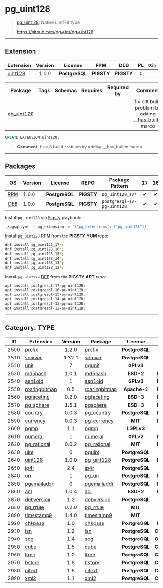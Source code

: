 # pg_uint128


> [pg_uint128](https://github.com/pg-uint/pg-uint128): Native uint128 type
>
> https://github.com/pg-uint/pg-uint128


-------


## Extension


| Extension | Version | License | RPM | DEB | PL | `Bin` | `LOAD` | `DYLIB` | `DDL` | `TRUST` | `RELOC` |
|-----------|:-------:|:-------:|:---:|:---:|:--:|:-----:|:------:|:-------:|:-----:|:-------:|:-------:|
| [uint128](https://github.com/pg-uint/pg-uint128) | 1.0.0 | **<span class="tcblue">PostgreSQL</span>** | **<span class="tcwarn">PIGSTY</span>** | **<span class="tcwarn">PIGSTY</span>** | `C` |  |  | <span class="tcblue">✔</span> | <span class="tcblue">✔</span> | <span class="tcwarn">✘</span> | <span class="tcblue">✔</span> |



| Package | Tags | Schemas | Requires | Required by | Comment | Description |
|---------|------|---------|----------|-------------|:-------:|-------------|
| [pg_uint128](/uint128) |  |  |  |  | fix el8 build problem by adding __has_builtin marco | Native uint128 type |





```sql
CREATE EXTENSION uint128;
```
> **Comment**: fix el8 build problem by adding __has_builtin marco
-----------


## Packages


| OS | Version | License | REPO | Package Pattern | 17 | 16 | 15 | 14 | 13 | 12 | Dependency |
|:--:|---------|:-------:|:----:|-----------------|:--:|:--:|:--:|:--:|:--:|:--:|------------|
| [RPM](/rpm) | 1.0.0 | **<span class="tcblue">PostgreSQL</span>** | **<span class="tcwarn">PIGSTY</span>** | `pg_uint128_$v*` | <span class="tcblue">✔</span> | <span class="tcblue">✔</span> | <span class="tcblue">✔</span> | <span class="tcblue">✔</span> | <span class="tcblue">✔</span> | <span class="tcblue">✔</span> |  |
| [DEB](/deb) | 1.0.0 | **<span class="tcblue">PostgreSQL</span>** | **<span class="tcwarn">PIGSTY</span>** | `postgresql-$v-pg-uint128` | <span class="tcblue">✔</span> | <span class="tcblue">✔</span> | <span class="tcblue">✔</span> | <span class="tcblue">✔</span> | <span class="tcblue">✔</span> | <span class="tcblue">✔</span> |  |



Install `pg_uint128` via [Pigsty](https://pigsty.cc/docs/pgext/usage/install/) playbook:

```bash
./pgsql.yml -t pg_extension -e '{"pg_extensions": ["pg_uint128"]}'
```


Install `pg_uint128` [RPM](/rpm) from the **<span class="tcwarn">PIGSTY</span>** **YUM** repo:

```bash
dnf install pg_uint128_17*;
dnf install pg_uint128_16*;
dnf install pg_uint128_15*;
dnf install pg_uint128_14*;
dnf install pg_uint128_13*;
dnf install pg_uint128_12*;
```


Install `pg_uint128` [DEB](/deb) from the **<span class="tcwarn">PIGSTY</span>** **APT** repo:

```bash
apt install postgresql-17-pg-uint128;
apt install postgresql-16-pg-uint128;
apt install postgresql-15-pg-uint128;
apt install postgresql-14-pg-uint128;
apt install postgresql-13-pg-uint128;
apt install postgresql-12-pg-uint128;
```


-----------


## Category: TYPE


| ID | Extension | Version | Package | License | RPM | DEB | PL | Tags | Schemas | Requires | `LOAD` | `DYLIB` | `DDL` | `TRUST` | `RELOC` |
|:--:|-----------|:-------:|---------|:-------:|:---:|:---:|:--:|------|---------|----------|:------:|:-------:|:-----:|:-------:|:-------:|
| 2500 | [prefix](/prefix) | 1.2.0 | [prefix](/prefix) | **<span class="tcblue">PostgreSQL</span>** | **<span class="tccyan">PGDG</span>** | **<span class="tccyan">PGDG</span>** |  |  |  |  |  | <span class="tcblue">✔</span> | <span class="tcblue">✔</span> | <span class="tcwarn">✘</span> | <span class="tcblue">✔</span> |
| 2510 | [semver](/semver) | 0.32.1 | [semver](/semver) | **<span class="tcblue">PostgreSQL</span>** | **<span class="tccyan">PGDG</span>** | **<span class="tccyan">PGDG</span>** |  |  |  |  |  | <span class="tcblue">✔</span> | <span class="tcblue">✔</span> | <span class="tcwarn">✘</span> | <span class="tcblue">✔</span> |
| 2520 | [unit](/unit) | 7 | [pgunit](/unit) | **<span class="tcwarn">GPLv3</span>** | **<span class="tccyan">PGDG</span>** | **<span class="tccyan">PGDG</span>** |  |  |  | [`plpgsql`](plpgsql) |  | <span class="tcblue">✔</span> | <span class="tcblue">✔</span> | <span class="tcwarn">✘</span> | <span class="tcwarn">✘</span> |
| 2530 | [md5hash](/md5hash) | 1.0.1 | [md5hash](/md5hash) | **<span class="tcblue">BSD-2</span>** | **<span class="tcwarn">PIGSTY</span>** | **<span class="tcwarn">PIGSTY</span>** | `C` |  |  |  |  | <span class="tcblue">✔</span> | <span class="tcblue">✔</span> | <span class="tcwarn">✘</span> | <span class="tcblue">✔</span> |
| 2540 | [asn1oid](/asn1oid) | 1 | [asn1oid](/asn1oid) | **<span class="tcwarn">GPLv3</span>** | **<span class="tcwarn">PIGSTY</span>** | **<span class="tccyan">PGDG</span>** |  |  |  |  |  | <span class="tcblue">✔</span> | <span class="tcblue">✔</span> | <span class="tcwarn">✘</span> | <span class="tcblue">✔</span> |
| 2550 | [roaringbitmap](/roaringbitmap) | 0.5 | [roaringbitmap](/roaringbitmap) | **<span class="tccyan">Apache-2</span>** | **<span class="tcwarn">PIGSTY</span>** | **<span class="tccyan">PGDG</span>** | `C` |  |  |  |  | <span class="tcblue">✔</span> | <span class="tcblue">✔</span> | <span class="tcwarn">✘</span> | <span class="tcblue">✔</span> |
| 2560 | [pgfaceting](/pgfaceting) | 0.2.0 | [pgfaceting](/pgfaceting) | **<span class="tcblue">BSD-3</span>** | **<span class="tcwarn">PIGSTY</span>** | **<span class="tccyan">PGDG</span>** | `SQL` |  | `faceting` | [`roaringbitmap`](roaringbitmap) |  | <span class="tcwarn">✘</span> | <span class="tcblue">✔</span> | <span class="tcblue">✔</span> | <span class="tcwarn">✘</span> |
| 2570 | [pg_sphere](/pg_sphere) | 1.5.1 | [pgsphere](/pg_sphere) | **<span class="tcblue">BSD-3</span>** | **<span class="tcwarn">PIGSTY</span>** | **<span class="tccyan">PGDG</span>** | `C` |  |  |  |  | <span class="tcblue">✔</span> | <span class="tcblue">✔</span> | <span class="tcwarn">✘</span> | <span class="tcblue">✔</span> |
| 2580 | [country](/country) | 0.0.3 | [pg_country](/country) | **<span class="tcblue">PostgreSQL</span>** | **<span class="tcwarn">PIGSTY</span>** | **<span class="tcwarn">PIGSTY</span>** | `C` |  |  |  |  | <span class="tcblue">✔</span> | <span class="tcblue">✔</span> | <span class="tcwarn">✘</span> | <span class="tcblue">✔</span> |
| 2590 | [currency](/currency) | 0.0.3 | [pg_currency](/currency) | **<span class="tcblue">MIT</span>** | **<span class="tcwarn">PIGSTY</span>** | **<span class="tcwarn">PIGSTY</span>** | `C` |  |  |  |  | <span class="tcblue">✔</span> | <span class="tcblue">✔</span> |  | <span class="tcblue">✔</span> |
| 2600 | [pgmp](/pgmp) | 1.1 | [pgmp](/pgmp) | **<span class="tcwarn">LGPLv3</span>** | **<span class="tccyan">PGDG</span>** | **<span class="tccyan">PGDG</span>** |  |  |  |  |  | <span class="tcblue">✔</span> | <span class="tcblue">✔</span> | <span class="tcwarn">✘</span> | <span class="tcblue">✔</span> |
| 2610 | [numeral](/numeral) | 1 | [numeral](/numeral) | **<span class="tcwarn">GPLv2</span>** | **<span class="tcwarn">PIGSTY</span>** | **<span class="tccyan">PGDG</span>** |  |  |  |  |  | <span class="tcblue">✔</span> | <span class="tcblue">✔</span> | <span class="tcwarn">✘</span> | <span class="tcblue">✔</span> |
| 2620 | [pg_rational](/pg_rational) | 0.0.2 | [pg_rational](/pg_rational) | **<span class="tcblue">MIT</span>** | **<span class="tcwarn">PIGSTY</span>** | **<span class="tccyan">PGDG</span>** |  |  |  |  |  | <span class="tcblue">✔</span> | <span class="tcblue">✔</span> | <span class="tcwarn">✘</span> |  |
| 2630 | [uint](/uint) | 0 | [pguint](/uint) | **<span class="tcblue">PostgreSQL</span>** | **<span class="tccyan">PGDG</span>** | **<span class="tcwarn">PIGSTY</span>** |  |  |  |  |  | <span class="tcblue">✔</span> | <span class="tcblue">✔</span> | <span class="tcwarn">✘</span> | <span class="tcblue">✔</span> |
| 2640 | [uint128](/uint128) | 1.0.0 | [pg_uint128](/uint128) | **<span class="tcblue">PostgreSQL</span>** | **<span class="tcwarn">PIGSTY</span>** | **<span class="tcwarn">PIGSTY</span>** | `C` |  |  |  |  | <span class="tcblue">✔</span> | <span class="tcblue">✔</span> | <span class="tcwarn">✘</span> | <span class="tcblue">✔</span> |
| 2650 | [ip4r](/ip4r) | 2.4 | [ip4r](/ip4r) | **<span class="tcblue">PostgreSQL</span>** | **<span class="tccyan">PGDG</span>** | **<span class="tccyan">PGDG</span>** |  |  |  |  |  | <span class="tcblue">✔</span> | <span class="tcblue">✔</span> | <span class="tcwarn">✘</span> | <span class="tcblue">✔</span> |
| 2840 | [uri](/uri) | 1 | [pg_uri](/uri) | **<span class="tcblue">PostgreSQL</span>** | **<span class="tcwarn">PIGSTY</span>** | **<span class="tcwarn">PIGSTY</span>** | `C` |  |  |  |  | <span class="tcblue">✔</span> | <span class="tcblue">✔</span> |  | <span class="tcblue">✔</span> |
| 2850 | [pgemailaddr](/pgemailaddr) | 0 | [pgemailaddr](/pgemailaddr) | **<span class="tcblue">PostgreSQL</span>** | **<span class="tcwarn">PIGSTY</span>** | **<span class="tcwarn">PIGSTY</span>** | `C` |  |  |  |  | <span class="tcblue">✔</span> | <span class="tcblue">✔</span> |  |  |
| 2860 | [acl](/acl) | 1.0.4 | [acl](/acl) | **<span class="tcblue">BSD-2</span>** | **<span class="tcwarn">PIGSTY</span>** | **<span class="tcwarn">PIGSTY</span>** | `C` |  |  |  |  | <span class="tcblue">✔</span> | <span class="tcblue">✔</span> |  | <span class="tcblue">✔</span> |
| 2870 | [debversion](/debversion) | 1.2 | [debversion](/debversion) | **<span class="tcblue">PostgreSQL</span>** |  | **<span class="tccyan">PGDG</span>** |  |  |  |  |  | <span class="tcblue">✔</span> | <span class="tcblue">✔</span> | <span class="tcwarn">✘</span> | <span class="tcblue">✔</span> |
| 2880 | [pg_rrule](/pg_rrule) | 0.2.0 | [pg_rrule](/pg_rrule) | **<span class="tcblue">MIT</span>** |  | **<span class="tccyan">PGDG</span>** |  |  |  |  |  | <span class="tcblue">✔</span> | <span class="tcblue">✔</span> | <span class="tcwarn">✘</span> | <span class="tcblue">✔</span> |
| 2890 | [timestamp9](/timestamp9) | 1.4.0 | [timestamp9](/timestamp9) | **<span class="tcblue">MIT</span>** | **<span class="tccyan">PGDG</span>** | **<span class="tcwarn">PIGSTY</span>** |  |  |  |  |  | <span class="tcblue">✔</span> | <span class="tcblue">✔</span> | <span class="tcwarn">✘</span> |  |
| 2920 | [chkpass](/chkpass) | 1.0 | [chkpass](/chkpass) | **<span class="tcblue">PostgreSQL</span>** | **<span class="tcwarn">PIGSTY</span>** | **<span class="tcwarn">PIGSTY</span>** | `C` |  |  |  |  | <span class="tcblue">✔</span> | <span class="tcblue">✔</span> |  |  |
| 2930 | [isn](/isn) | 1.2 | [isn](/isn) | **<span class="tcblue">PostgreSQL</span>** | **<span class="tcblue">CONTRIB</span>** | **<span class="tcblue">CONTRIB</span>** | `C` |  |  |  |  | <span class="tcblue">✔</span> | <span class="tcblue">✔</span> | <span class="tcblue">✔</span> |  |
| 2940 | [seg](/seg) | 1.4 | [seg](/seg) | **<span class="tcblue">PostgreSQL</span>** | **<span class="tcblue">CONTRIB</span>** | **<span class="tcblue">CONTRIB</span>** | `C` |  |  |  |  | <span class="tcblue">✔</span> | <span class="tcblue">✔</span> | <span class="tcblue">✔</span> |  |
| 2950 | [cube](/cube) | 1.5 | [cube](/cube) | **<span class="tcblue">PostgreSQL</span>** | **<span class="tcblue">CONTRIB</span>** | **<span class="tcblue">CONTRIB</span>** | `C` |  |  |  |  | <span class="tcblue">✔</span> | <span class="tcblue">✔</span> | <span class="tcwarn">✘</span> |  |
| 2960 | [ltree](/ltree) | 1.2 | [ltree](/ltree) | **<span class="tcblue">PostgreSQL</span>** | **<span class="tcblue">CONTRIB</span>** | **<span class="tcblue">CONTRIB</span>** | `C` |  |  |  |  | <span class="tcblue">✔</span> | <span class="tcblue">✔</span> | <span class="tcblue">✔</span> |  |
| 2970 | [hstore](/hstore) | 1.8 | [hstore](/hstore) | **<span class="tcblue">PostgreSQL</span>** | **<span class="tcblue">CONTRIB</span>** | **<span class="tcblue">CONTRIB</span>** | `C` |  |  |  |  | <span class="tcblue">✔</span> | <span class="tcblue">✔</span> | <span class="tcblue">✔</span> |  |
| 2980 | [citext](/citext) | 1.6 | [citext](/citext) | **<span class="tcblue">PostgreSQL</span>** | **<span class="tcblue">CONTRIB</span>** | **<span class="tcblue">CONTRIB</span>** | `C` |  |  |  |  | <span class="tcblue">✔</span> | <span class="tcblue">✔</span> | <span class="tcblue">✔</span> |  |
| 2990 | [xml2](/xml2) | 1.1 | [xml2](/xml2) | **<span class="tcblue">PostgreSQL</span>** | **<span class="tcblue">CONTRIB</span>** | **<span class="tcblue">CONTRIB</span>** | `C` |  |  |  |  | <span class="tcwarn">✘</span> | <span class="tcblue">✔</span> | <span class="tcwarn">✘</span> |  |



